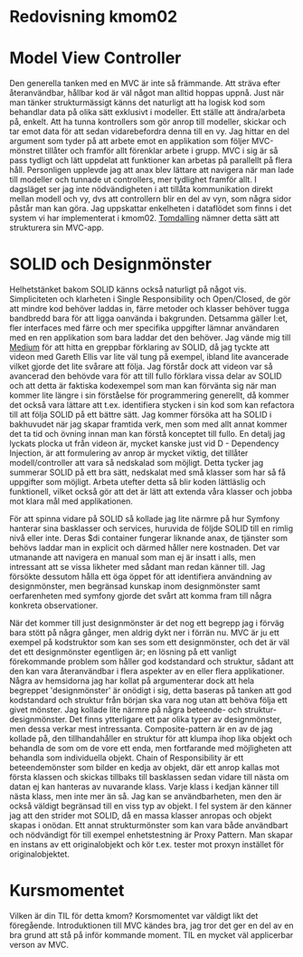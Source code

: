 ---
---
Redovisning kmom02
=========================

Model View Controller
=====================
Den generella tanken med en MVC är inte så främmande. Att sträva efter återanvändbar, hållbar kod är väl något man alltid hoppas uppnå. Just när man tänker strukturmässigt känns det naturligt att ha logisk kod som behandlar data på olika sätt exklusivt i modeller. Ett ställe att ändra/arbeta på, enkelt. Att ha tunna kontrollers som gör anrop till modeller, skickar och tar emot data för att sedan vidarebefordra denna till en vy. Jag hittar en del argument som tyder på att arbete emot en applikation som följer MVC-mönstret tillåter och framför allt förenklar arbete i grupp. MVC i sig är så pass tydligt och lätt uppdelat att funktioner kan arbetas på parallellt på flera håll.
Personligen upplevde jag att anax blev lättare att navigera när man lade till modeller och tunnade ut controllers, mer tydlighet framför allt. I dagsläget ser jag inte nödvändigheten i att tillåta kommunikation direkt mellan modell och vy, dvs att controllern blir en del av vyn, som några sidor påstår man kan göra. Jag uppskattar enkelheten i dataflödet som finns i det system vi har implementerat i kmom02. [Tomdalling](https://www.tomdalling.com/blog/software-design/model-view-controller-explained/) nämner detta sätt att strukturera sin MVC-app.

SOLID och Designmönster
=======================
Helhetstänket bakom SOLID känns också naturligt på något vis. Simpliciteten och klarheten i Single Responsibility och Open/Closed, de gör att mindre kod behöver laddas in, färre metoder och klasser behöver tugga bandbredd bara för att ligga oanvända i bakgrunden. Detsamma gäller I:et, fler interfaces med färre och mer specifika uppgifter lämnar användaren med en ren applikation som bara laddar det den behöver. Jag vände mig till [Medium](https://medium.com/mindorks/solid-principles-explained-with-examples-79d1ce114ace) för att hitta en greppbar förklaring av SOLID, då jag tyckte att videon med Gareth Ellis var lite väl tung på exempel, ibland lite avancerade vilket gjorde det lite svårare att följa. Jag förstår dock att videon var så avancerad den behövde vara för att till fullo förklara vissa delar av SOLID och att detta är faktiska kodexempel som man kan förvänta sig när man kommer lite längre i sin förståelse för programmering generellt, då kommer det också vara lättare att t.ex. identifiera stycken i sin kod som kan refactora till att följa SOLID på ett bättre sätt. Jag kommer försöka att ha SOLID i bakhuvudet när jag skapar framtida verk, men som med allt annat kommer det ta tid och övning innan man kan förstå konceptet till fullo. En detalj jag lyckats plocka ut från videon är, mycket kanske just vid D - Dependency Injection, är att formulering av anrop är mycket viktig, det tillåter modell/controller att vara så nedskalad som möjligt. Detta tycker jag summerar SOLID på ett bra sätt, nedskalat med små klasser som har så få uppgifter som möjligt. Arbeta utefter detta så blir koden lättläslig och funktionell, vilket också gör att det är lätt att extenda våra klasser och jobba mot klara mål med applikationen.

För att spinna vidare på SOLID så kollade jag lite närmre på hur Symfony hanterar sina basklasser och services, huruvida de följde SOLID till en rimlig nivå eller inte. Deras $di container fungerar liknande anax, de tjänster som behövs laddar man in explicit och därmed håller nere kostnaden. Det var utmanande att navigera en manual som man ej är insatt i alls, men intressant att se vissa likheter med sådant man redan känner till. Jag försökte dessutom hålla ett öga öppet för att identifiera användning av designmönster, men begränsad kunskap inom designmönster samt oerfarenheten med symfony gjorde det svårt att komma fram till några konkreta observationer.

När det kommer till just designmönster är det nog ett begrepp jag i förväg bara stött på några gånger, men aldrig dykt ner i förrän nu. MVC är ju ett exempel på kodstruktor som kan ses som ett designmönster, och det är väl det ett designmönster egentligen är; en lösning på ett vanligt förekommande problem som håller god kodstandard och struktur, sådant att den kan vara återanvändbar i flera aspekter av en eller flera applikationer. Några av hemsidorna jag har kollat på argumenterar dock att hela begreppet 'designmönster' är onödigt i sig, detta baseras på tanken att god kodstandard och struktur från början ska vara nog utan att behöva följa ett givet mönster.
Jag kollade lite närmre på några beteende- och struktur-designmönster. Det finns ytterligare ett par olika typer av designmönster, men dessa verkar mest intressanta. Composite-pattern är en av de jag kollade på, den tillhandahåller en struktur för att klumpa ihop lika objekt och behandla de som om de vore ett enda, men fortfarande med möjligheten att behandla som individuella objekt.
Chain of Responsibility är ett beteendemönster som bilder en kedja av objekt, där ett anrop kallas mot första klassen och skickas tillbaks till basklassen sedan vidare till nästa om datan ej kan hanteras av nuvarande klass. Varje klass i kedjan känner till nästa klass, men inte mer än så. Jag kan se användbarheten, men den är också väldigt begränsad till en viss typ av objekt. I fel system är den känner jag att den strider mot SOLID, då en massa klasser anropas och objekt skapas i onödan.
Ett annat strukturmönster som kan vara både användbart och nödvändigt för till exempel enhetstestning är Proxy Pattern. Man skapar en instans av ett originalobjekt och kör t.ex. tester mot proxyn instället för originalobjektet.

Kursmomentet
============
Vilken är din TIL för detta kmom?
Korsmomentet var väldigt likt det föregående. Introduktionen till MVC kändes bra, jag tror det ger en del av en bra grund att stå på inför kommande moment.
TIL en mycket väl applicerbar verson av MVC.

